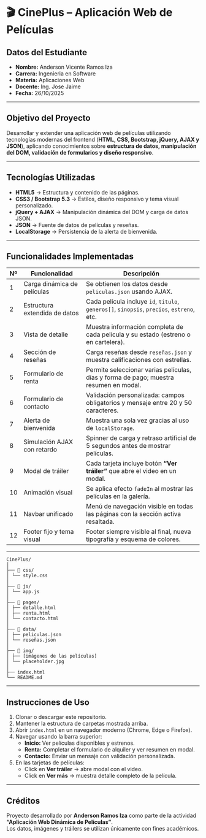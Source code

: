 
# 🎬 CinePlus – Aplicación Web de Películas

## Datos del Estudiante
- **Nombre:** Anderson Vicente Ramos Iza  
- **Carrera:** Ingenieria en Software
- **Materia:** Aplicaciones Web  
- **Docente:** Ing. Jose Jaime  
- **Fecha:** 26/10/2025

---

## Objetivo del Proyecto
Desarrollar y extender una aplicación web de películas utilizando tecnologías modernas del frontend (**HTML, CSS, Bootstrap, jQuery, AJAX y JSON**), aplicando conocimientos sobre **estructura de datos, manipulación del DOM, validación de formularios y diseño responsivo**.

---

## Tecnologías Utilizadas
- **HTML5** → Estructura y contenido de las páginas.  
- **CSS3 / Bootstrap 5.3** → Estilos, diseño responsivo y tema visual personalizado.  
- **jQuery + AJAX** → Manipulación dinámica del DOM y carga de datos JSON.  
- **JSON** → Fuente de datos de películas y reseñas.  
- **LocalStorage** → Persistencia de la alerta de bienvenida.  

---

## Funcionalidades Implementadas

| Nº | Funcionalidad | Descripción |
|----|----------------|-------------|
| 1 | Carga dinámica de películas | Se obtienen los datos desde `peliculas.json` usando AJAX. |
| 2 | Estructura extendida de datos | Cada película incluye `id`, `titulo`, `generos[]`, `sinopsis`, `precios`, `estreno`, etc. |
| 3 | Vista de detalle | Muestra información completa de cada película y su estado (estreno o en cartelera). |
| 4 | Sección de reseñas | Carga reseñas desde `reseñas.json` y muestra calificaciones con estrellas. |
| 5 | Formulario de renta | Permite seleccionar varias películas, días y forma de pago; muestra resumen en modal. |
| 6 | Formulario de contacto | Validación personalizada: campos obligatorios y mensaje entre 20 y 50 caracteres. |
| 7 | Alerta de bienvenida | Muestra una sola vez gracias al uso de `localStorage`. |
| 8 | Simulación AJAX con retardo | Spinner de carga y retraso artificial de 5 segundos antes de mostrar películas. |
| 9 | Modal de tráiler | Cada tarjeta incluye botón **“Ver tráiler”** que abre el video en un modal. |
|10 | Animación visual | Se aplica efecto `fadeIn` al mostrar las películas en la galería. |
|11 | Navbar unificado | Menú de navegación visible en todas las páginas con la sección activa resaltada. |
|12 | Footer fijo y tema visual | Footer siempre visible al final, nueva tipografía y esquema de colores. |

---
```
CinePlus/
│
├── 📁 css/
│ └── style.css
│
├── 📁 js/
│ └── app.js
│
├── 📁 pages/
│ ├── detalle.html
│ ├── renta.html
│ └── contacto.html
│
├── 📁 data/
│ ├── peliculas.json
│ └── reseñas.json
│
├── 📁 img/
│ ├── [imágenes de las películas]
│ └── placeholder.jpg
│
├── index.html
└── README.md
```
---

## Instrucciones de Uso

1. Clonar o descargar este repositorio.  
2. Mantener la estructura de carpetas mostrada arriba.  
3. Abrir `index.html` en un navegador moderno (Chrome, Edge o Firefox).  
4. Navegar usando la barra superior:
   - **Inicio:** Ver películas disponibles y estrenos.  
   - **Renta:** Completar el formulario de alquiler y ver resumen en modal.  
   - **Contacto:** Enviar un mensaje con validación personalizada.  
5. En las tarjetas de películas:
   - Click en **Ver tráiler** → abre modal con el video.  
   - Click en **Ver más** → muestra detalle completo de la película.  

---

##  Créditos
Proyecto desarrollado por **Anderson Ramos Iza** como parte de la actividad **“Aplicación Web Dinámica de Películas”**.  
Los datos, imágenes y tráilers se utilizan únicamente con fines académicos.

